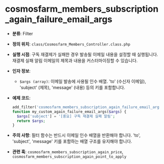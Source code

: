 # cosmosfarm_members_subscription_again_failure_email_args

- **분류**: Filter
- **정의 위치**: `class/Cosmosfarm_Members_Controller.class.php`
- **실행 시점**: 구독 재결제가 실패한 경우 발송될 이메일 내용을 설정할 때 실행됩니다. 재결제 실패 알림 이메일의 제목과 내용을 커스터마이징할 수 있습니다.
- **인자 정보**:
  - `$args (array)`: 이메일 발송에 사용될 인수 배열. 'to' (수신자 이메일), 'subject' (제목), 'message' (내용) 등의 키를 포함합니다.
- **예제 코드**:

  ```php
  add_filter('cosmosfarm_members_subscription_again_failure_email_args', 'my_custom_again_failure_email_args');
  function my_custom_again_failure_email_args($args) {
    $args['subject'] = '[중요] 구독 재결제 실패 알림';
    return $args;
  }
  ```

- **주의 사항**: 필터 함수는 반드시 이메일 인수 배열을 반환해야 합니다. 'to', 'subject', 'message' 키를 포함하는 배열 구조를 유지해야 합니다.
- **관련 훅**: `cosmosfarm_members_subscription_again_price`, `cosmosfarm_members_subscription_again_point_to_apply`
